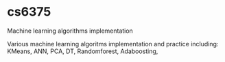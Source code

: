 # cs6375
Machine learning algorithms implementation

Various machine learning algoritms implementation and practice including: KMeans, ANN, PCA, DT, Randomforest, Adaboosting, 

